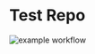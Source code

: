 # Test Repo

![example workflow](https://github.com/rromanotero/test_repo/actions/workflows/package_services/badge.svg)
